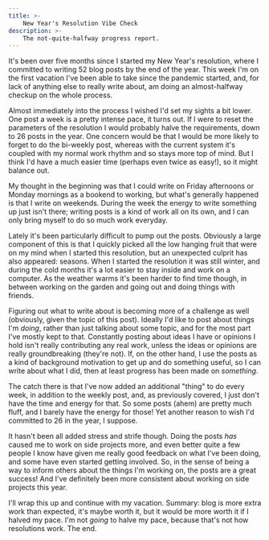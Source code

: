 ```yaml
---
title: >-
    New Year's Resolution Vibe Check
description: >-
    The not-quite-halfway progress report.
---
```


It's been over five months since I started my New Year's resolution, where I
committed to writing 52 blog posts by the end of the year. This week I'm on the
first vacation I've been able to take since the pandemic started, and, for lack
of anything else to really write about, am doing an almost-halfway checkup on
the whole process.

Almost immediately into the process I wished I'd set my sights a bit lower. One
post a week is a pretty intense pace, it turns out. If I were to reset the
parameters of the resolution I would probably halve the requirements, down to
26 posts in the year. One concern would be that I would be more likely to forget
to do the bi-weekly post, whereas with the current system it's coupled with my
normal work rhythm and so stays more top of mind. But I think I'd have a much
easier time (perhaps even twice as easy!), so it might balance out.

My thought in the beginning was that I could write on Friday afternoons or
Monday mornings as a bookend to working, but what's generally happened is that I
write on weekends. During the week the energy to write something up just isn't
there; writing posts is a kind of work all on its own, and I can only bring
myself to do so much work everyday.

Lately it's been particularly difficult to pump out the posts. Obviously a large
component of this is that I quickly picked all the low hanging fruit that were
on my mind when I started this resolution, but an unexpected culprit has also
appeared: seasons. When I started the resolution it was still winter, and during
the cold months it's a lot easier to stay inside and work on a computer. As the
weather warms it's been harder to find time though, in between working on the
garden and going out and doing things with friends.

Figuring out what to write about is becoming more of a challenge as well
(obviously, given the topic of this post). Ideally I'd like to post about things
I'm _doing_, rather than just talking about some topic, and for the most part
I've mostly kept to that. Constantly posting about ideas I have or opinions I
hold isn't really contributing any real work, unless the ideas or opinions are
really groundbreaking (they're not). If, on the other hand, I use the posts as a
kind of background motivation to get up and do something useful, so I can write
about what I did, then at least progress has been made on _something_.

The catch there is that I've now added an additional "thing" to do every week,
in addition to the weekly post, and, as previously covered, I just don't have
the time and energy for that. So some posts (ahem) are pretty much fluff, and I
barely have the energy for those! Yet another reason to wish I'd committed to 26
in the year, I suppose.

It hasn't been all added stress and strife though. Doing the posts _has_ caused
me to work on side projects more, and even better quite a few people I know have
given me really good feedback on what I've been doing, and some have even
started getting involved. So, in the sense of being a way to inform others about
the things I'm working on, the posts are a great success! And I've definitely
been more consistent about working on side projects this year.

I'll wrap this up and continue with my vacation. Summary: blog is more extra
work than expected, it's maybe worth it, but it would be more worth it if I
halved my pace. I'm not _going_ to halve my pace, because that's not how
resolutions work. The end.

